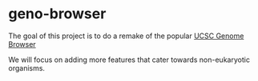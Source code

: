 # geno-browser

The goal of this project is to do a remake of the popular [UCSC Genome Browser](http://genome.ucsc.edu/)

We will focus on adding more features that cater towards non-eukaryotic organisms.
